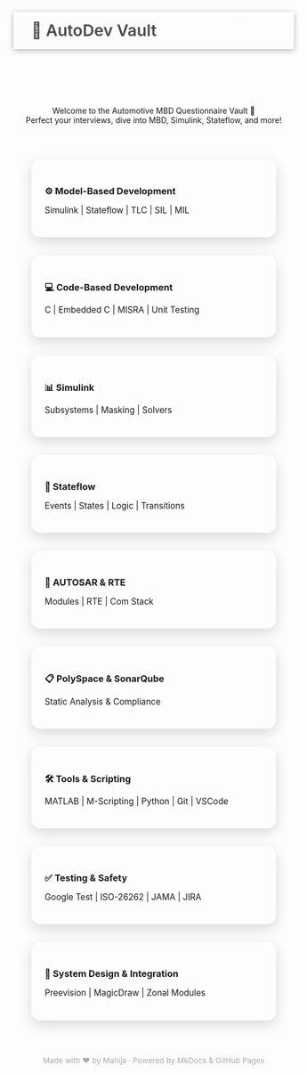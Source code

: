 <!DOCTYPE html>
<html lang="en" data-theme="dark">
<head>
  <meta charset="UTF-8" />
  <meta name="viewport" content="width=device-width, initial-scale=1.0"/>
  <title>AutoDev Vault</title>
  <link href="https://fonts.googleapis.com/css2?family=Poppins:wght@600&family=Roboto&display=swap" rel="stylesheet">
  <style>
    :root {
      --bg-dark: #121212;
      --card-dark: #1e1e2f;
      --text-dark: #f5f5f5;
      --accent-dark: #00d9ff;
    }

    html[data-theme="dark"] {
      --bg: var(--bg-dark);
      --card: var(--card-dark);
      --text: var(--text-dark);
      --accent: var(--accent-dark);
    }

    body {
      margin: 0;
      font-family: 'Roboto', sans-serif;
      background-color: var(--bg);
      color: var(--text);
      transition: background-color 0.3s ease, color 0.3s ease;
    }

    header {
      background-color: var(--card);
      position: sticky;
      top: 0;
      z-index: 1000;
      padding: 1rem 2rem;
      display: flex;
      justify-content: space-between;
      align-items: center;
      box-shadow: 0 2px 10px rgba(0, 0, 0, 0.3);
    }

    .logo {
      font-family: 'Poppins', sans-serif;
      font-size: 1.8rem;
      font-weight: 600;
      color: var(--accent);
      animation: pulse 2s infinite alternate;
    }

    @keyframes pulse {
      from { transform: scale(1); opacity: 0.8; }
      to { transform: scale(1.05); opacity: 1; }
    }

    .dark-toggle {
      background: var(--accent);
      border: none;
      border-radius: 30px;
      padding: 0.5rem 1rem;
      color: #fff;
      cursor: pointer;
      font-weight: bold;
      transition: background 0.3s;
    }

    .intro {
      text-align: center;
      padding: 2rem 1rem 1rem;
      max-width: 900px;
      margin: auto;
    }

    .topics {
      display: grid;
      grid-template-columns: repeat(auto-fit, minmax(250px, 1fr));
      gap: 2rem;
      padding: 2rem;
    }

    .card {
      background-color: var(--card);
      border-radius: 16px;
      padding: 1.5rem;
      box-shadow: 0 8px 24px rgba(0,0,0,0.15);
      transition: transform 0.3s ease, box-shadow 0.3s ease;
      cursor: pointer;
      text-decoration: none;
      color: inherit;
    }

    .card:hover {
      transform: translateY(-6px);
      box-shadow: 0 12px 32px rgba(0,0,0,0.3);
    }

    .card h3 {
      margin-bottom: 0.5rem;
      color: var(--accent);
      font-family: 'Poppins', sans-serif;
    }

    .card p {
      font-size: 0.95rem;
      color: var(--text);
    }

    footer {
      text-align: center;
      padding: 2rem 1rem;
      font-size: 0.85rem;
      color: #aaa;
    }

    .back-to-top {
      position: fixed;
      bottom: 20px;
      right: 20px;
      background-color: var(--accent);
      color: white;
      padding: 0.6rem 0.8rem;
      border: none;
      border-radius: 50%;
      font-size: 1rem;
      cursor: pointer;
      display: none;
      box-shadow: 0 4px 12px rgba(0,0,0,0.25);
    }

    .back-to-top.show {
      display: block;
    }
  </style>
</head>
<body>
  <header>
    <div class="logo">🚗 AutoDev Vault</div>
    <button class="dark-toggle" onclick="toggleTheme()">🌗 Theme</button>
  </header>

  <section class="intro">
    <p>Welcome to the Automotive MBD Questionnaire Vault 🚀<br/>Perfect your interviews, dive into MBD, Simulink, Stateflow, and more!</p>
  </section>

  <section class="topics">
    <a class="card" href="mbd.md"><h3>⚙️ Model-Based Development</h3><p>Simulink | Stateflow | TLC | SIL | MIL</p></a>
    <a class="card" href="cbd.md"><h3>💻 Code-Based Development</h3><p>C | Embedded C | MISRA | Unit Testing</p></a>
    <a class="card" href="simulink.md"><h3>📊 Simulink</h3><p>Subsystems | Masking | Solvers</p></a>
    <a class="card" href="stateflow.md"><h3>🔁 Stateflow</h3><p>Events | States | Logic | Transitions</p></a>
    <a class="card" href="autsar.md"><h3>🧩 AUTOSAR & RTE</h3><p>Modules | RTE | Com Stack</p></a>
    <a class="card" href="polyspace.md"><h3>📋 PolySpace & SonarQube</h3><p>Static Analysis & Compliance</p></a>
    <a class="card" href="tools.md"><h3>🛠 Tools & Scripting</h3><p>MATLAB | M-Scripting | Python | Git | VSCode</p></a>
    <a class="card" href="testing.md"><h3>✅ Testing & Safety</h3><p>Google Test | ISO-26262 | JAMA | JIRA</p></a>
    <a class="card" href="system.md"><h3>🔧 System Design & Integration</h3><p>Preevision | MagicDraw | Zonal Modules</p></a>
  </section>

  <footer>
    Made with ❤️ by Mahija · Powered by MkDocs & GitHub Pages
  </footer>

  <button class="back-to-top" onclick="scrollToTop()">↑</button>

  <script>
    function toggleTheme() {
      const html = document.documentElement;
      const current = html.getAttribute('data-theme');
      html.setAttribute('data-theme', current === 'dark' ? 'light' : 'dark');
    }

    const backToTop = document.querySelector('.back-to-top');
    window.addEventListener('scroll', () => {
      if (window.scrollY > 300) {
        backToTop.classList.add('show');
      } else {
        backToTop.classList.remove('show');
      }
    });

    function scrollToTop() {
      window.scrollTo({ top: 0, behavior: 'smooth' });
    }
  </script>
</body>
</html>
